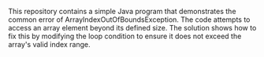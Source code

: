 This repository contains a simple Java program that demonstrates the common error of ArrayIndexOutOfBoundsException. The code attempts to access an array element beyond its defined size.  The solution shows how to fix this by modifying the loop condition to ensure it does not exceed the array's valid index range.